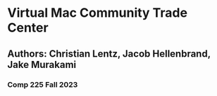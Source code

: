 # Virtual Mac Community Trade Center 
## Authors: Christian Lentz, Jacob Hellenbrand, Jake Murakami 
### Comp 225 Fall 2023